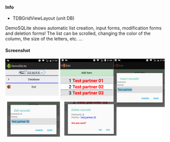 #### Info


- TDBGridViewLayout (unit DB)

DemoSQLite shows automatic list creation, input forms, modification forms and deletion forms!
The list can be scrolled, changing the color of the column, the size of the letters, etc.
...

#### Screenshot
![GitHub Logo](/images/DemoSqlite.png)  


